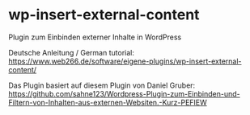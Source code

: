 # wp-insert-external-content
Plugin zum Einbinden externer Inhalte in WordPress

Deutsche Anleitung / German tutorial: https://www.web266.de/software/eigene-plugins/wp-insert-external-content/

Das Plugin basiert auf diesem Plugin von Daniel Gruber: https://github.com/sahne123/Wordpress-Plugin-zum-Einbinden-und-Filtern-von-Inhalten-aus-externen-Websiten.-Kurz-PEFIEW
